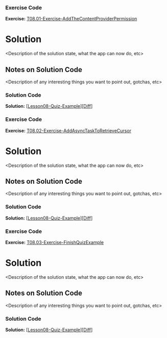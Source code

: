


### Exercise Code
**Exercise:** [T08.01-Exercise-AddTheContentProviderPermission](https://github.com/udacity/ud851-Exercises/tree/student/Lesson08-Quiz-Example/T08.01-Exercise-AddTheContentProviderPermission)



# <Name of Node> Solution

<Description of the solution state, what the app can now do, etc>

## Notes on Solution Code

<Description of any interesting things you want to point out, gotchas, etc>

### Solution Code
**Solution:** [[Lesson08-Quiz-Example](https://github.com/udacity/ud851-Exercises/tree/student/Lesson08-Quiz-Example)][[Diff](https://github.com/udacity/ud851-Exercises/compare/T08.01-Exercise-AddTheContentProviderPermission...T08.01-Solution-AddTheContentProviderPermission)]



### Exercise Code
**Exercise:** [T08.02-Exercise-AddAsyncTaskToRetrieveCursor](https://github.com/udacity/ud851-Exercises/tree/student/Lesson08-Quiz-Example/T08.02-Exercise-AddAsyncTaskToRetrieveCursor)



# <Name of Node> Solution

<Description of the solution state, what the app can now do, etc>

## Notes on Solution Code

<Description of any interesting things you want to point out, gotchas, etc>

### Solution Code
**Solution:** [[Lesson08-Quiz-Example](https://github.com/udacity/ud851-Exercises/tree/student/Lesson08-Quiz-Example)][[Diff](https://github.com/udacity/ud851-Exercises/compare/T08.02-Exercise-AddAsyncTaskToRetrieveCursor...T08.02-Solution-AddAsyncTaskToRetrieveCursor)]



### Exercise Code
**Exercise:** [T08.03-Exercise-FinishQuizExample](https://github.com/udacity/ud851-Exercises/tree/student/Lesson08-Quiz-Example/T08.03-Exercise-FinishQuizExample)



# <Name of Node> Solution

<Description of the solution state, what the app can now do, etc>

## Notes on Solution Code

<Description of any interesting things you want to point out, gotchas, etc>

### Solution Code
**Solution:** [[Lesson08-Quiz-Example](https://github.com/udacity/ud851-Exercises/tree/student/Lesson08-Quiz-Example)][[Diff](https://github.com/udacity/ud851-Exercises/compare/T08.03-Exercise-FinishQuizExample...T08.03-Solution-FinishQuizExample)]
